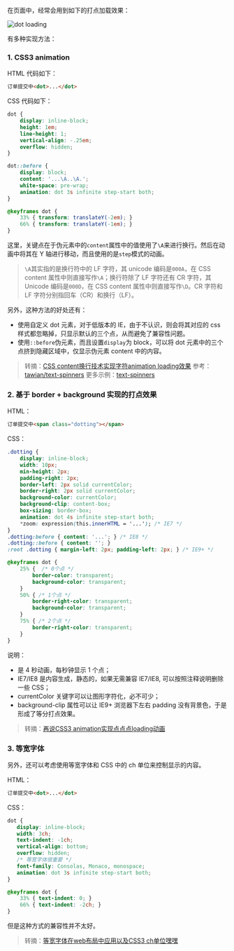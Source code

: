 在页面中，经常会用到如下的打点加载效果：

![dot loading](http://cnd.qiniu.lin07ux.cn/dot-loading.gif)

有多种实现方法：

### 1. CSS3 animation

HTML 代码如下：

```html
订单提交中<dot>...</dot>
```

CSS 代码如下：


```css
dot {
    display: inline-block;
    height: 1em;
    line-height: 1;
    vertical-align: -.25em;
    overflow: hidden;
}

dot::before {
    display: block;
    content: '...\A..\A.';
    white-space: pre-wrap;
    animation: dot 3s infinite step-start both;
}

@keyframes dot {
    33% { transform: translateY(-2em); }
    66% { transform: translateY(-1em); }
}
```

这里，关键点在于伪元素中的`content`属性中的值使用了`\A`来进行换行。然后在动画中将其在 Y 轴进行移动，而且使用的是`step`模式的动画。

> `\A`其实指的是换行符中的 LF 字符，其 unicode 编码是`000A`，在 CSS content 属性中则直接写作`\A`；换行符除了 LF 字符还有 CR 字符，其 Unicode 编码是`000D`，在 CSS content 属性中则直接写作`\D`。CR 字符和 LF 字符分别指回车（CR）和换行（LF）。

另外，这种方法的好处还有：

* 使用自定义 dot 元素，对于低版本的 IE，由于不认识，则会将其对应的 css 样式都忽略掉，只显示默认的三个点，从而避免了兼容性问题。
* 使用`::before`伪元素，而且设置`display`为 block，可以将 dot 元素中的三个点挤到隐藏区域中，仅显示伪元素 content 中的内容。

> 转摘：[CSS content换行技术实现字符animation loading效果](http://www.zhangxinxu.com/wordpress/2016/11/css-content-pre-animation-character-loading/)
> 参考：[tawian/text-spinners](https://github.com/tawian/text-spinners)
> 更多示例：[text-spinners](http://tawian.io/text-spinners/)

### 2. 基于 border + background 实现的打点效果

HTML：

```html
订单提交中<span class="dotting"></span>
```

CSS：

```css
.dotting {
    display: inline-block;
    width: 10px;
    min-height: 2px;
    padding-right: 2px;
    border-left: 2px solid currentColor;
    border-right: 2px solid currentColor;   
    background-color: currentColor;
    background-clip: content-box;
    box-sizing: border-box;
    animation: dot 4s infinite step-start both;
    *zoom: expression(this.innerHTML = '...'); /* IE7 */
}
.dotting:before { content: '...'; } /* IE8 */
.dotting::before { content: ''; }
:root .dotting { margin-left: 2px; padding-left: 2px; } /* IE9+ */

@keyframes dot {
    25% {  /* 0个点 */
        border-color: transparent;
        background-color: transparent;
    }
    50% { /* 1个点 */
        border-right-color: transparent;
        background-color: transparent;
    }
    75% { /* 2个点 */
        border-right-color: transparent; 
    }
}
```

说明：

* 是 4 秒动画，每秒钟显示 1 个点；
* IE7/IE8 是内容生成，静态的，如果无需兼容 IE7/IE8, 可以按照注释说明删除一些 CSS；
* currentColor 关键字可以让图形字符化，必不可少；
* background-clip 属性可以让 IE9+ 浏览器下左右 padding 没有背景色，于是形成了等分打点效果。

> 转摘：[再说CSS3 animation实现点点点loading动画](http://www.zhangxinxu.com/wordpress/2014/12/css3-animation-dotting-loading/)

### 3. 等宽字体

另外，还可以考虑使用等宽字体和 CSS 中的 ch 单位来控制显示的内容。

HTML：

```html
订单提交中<dot>...</dot>
```

CSS：

```css
dot {
   display: inline-block; 
   width: 3ch;
   text-indent: -1ch;
   vertical-align: bottom; 
   overflow: hidden;
   /* 等宽字体很重要 */
   font-family: Consolas, Monaco, monospace;
   animation: dot 3s infinite step-start both;
}

@keyframes dot {
    33% { text-indent: 0; }
    66% { text-indent: -2ch; }
}
```

但是这种方式的兼容性并不太好。

> 转摘：[等宽字体在web布局中应用以及CSS3 ch单位嘿嘿](http://www.zhangxinxu.com/wordpress/2016/07/monospaced-font-css3-ch-unit/)

